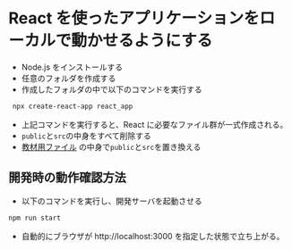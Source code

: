# React を使ったアプリケーションをローカルで動かせるようにする

-   Node.js をインストールする
-   任意のフォルダを作成する
-   作成したフォルダの中で以下のコマンドを実行する

```bash
 npx create-react-app react_app
```

-   上記コマンドを実行すると、React に必要なファイル群が一式作成される。
-   `public`と`src`の中身をすべて削除する
-   [教材用ファイル](https://github.com/NegishiYuya/workshop/tree/master/react/react/react-app) の中身で`public`と`src`を置き換える

## 開発時の動作確認方法

-   以下のコマンドを実行し、開発サーバを起動させる

```bash
npm run start
```

-   自動的にブラウザが http://localhost:3000 を指定した状態で立ち上がる。
